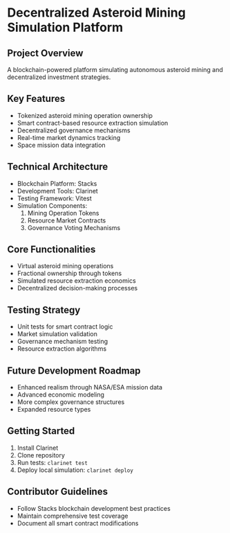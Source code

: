 # Decentralized Asteroid Mining Simulation Platform

## Project Overview
A blockchain-powered platform simulating autonomous asteroid mining and decentralized investment strategies.

## Key Features
- Tokenized asteroid mining operation ownership
- Smart contract-based resource extraction simulation
- Decentralized governance mechanisms
- Real-time market dynamics tracking
- Space mission data integration

## Technical Architecture
- Blockchain Platform: Stacks
- Development Tools: Clarinet
- Testing Framework: Vitest
- Simulation Components:
    1. Mining Operation Tokens
    2. Resource Market Contracts
    3. Governance Voting Mechanisms

## Core Functionalities
- Virtual asteroid mining operations
- Fractional ownership through tokens
- Simulated resource extraction economics
- Decentralized decision-making processes

## Testing Strategy
- Unit tests for smart contract logic
- Market simulation validation
- Governance mechanism testing
- Resource extraction algorithms

## Future Development Roadmap
- Enhanced realism through NASA/ESA mission data
- Advanced economic modeling
- More complex governance structures
- Expanded resource types

## Getting Started
1. Install Clarinet
2. Clone repository
3. Run tests: `clarinet test`
4. Deploy local simulation: `clarinet deploy`

## Contributor Guidelines
- Follow Stacks blockchain development best practices
- Maintain comprehensive test coverage
- Document all smart contract modifications

